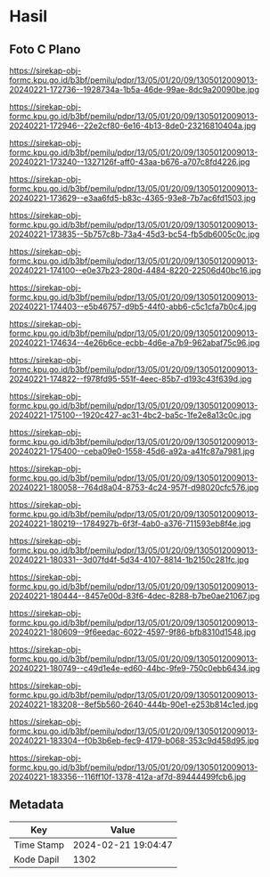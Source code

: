 # Hasil

## Foto C Plano

https://sirekap-obj-formc.kpu.go.id/b3bf/pemilu/pdpr/13/05/01/20/09/1305012009013-20240221-172736--1928734a-1b5a-46de-99ae-8dc9a20090be.jpg

https://sirekap-obj-formc.kpu.go.id/b3bf/pemilu/pdpr/13/05/01/20/09/1305012009013-20240221-172946--22e2cf80-6e16-4b13-8de0-23216810404a.jpg

https://sirekap-obj-formc.kpu.go.id/b3bf/pemilu/pdpr/13/05/01/20/09/1305012009013-20240221-173240--1327126f-aff0-43aa-b676-a707c8fd4226.jpg

https://sirekap-obj-formc.kpu.go.id/b3bf/pemilu/pdpr/13/05/01/20/09/1305012009013-20240221-173629--e3aa6fd5-b83c-4365-93e8-7b7ac6fd1503.jpg

https://sirekap-obj-formc.kpu.go.id/b3bf/pemilu/pdpr/13/05/01/20/09/1305012009013-20240221-173835--5b757c8b-73a4-45d3-bc54-fb5db6005c0c.jpg

https://sirekap-obj-formc.kpu.go.id/b3bf/pemilu/pdpr/13/05/01/20/09/1305012009013-20240221-174100--e0e37b23-280d-4484-8220-22506d40bc16.jpg

https://sirekap-obj-formc.kpu.go.id/b3bf/pemilu/pdpr/13/05/01/20/09/1305012009013-20240221-174403--e5b46757-d9b5-44f0-abb6-c5c1cfa7b0c4.jpg

https://sirekap-obj-formc.kpu.go.id/b3bf/pemilu/pdpr/13/05/01/20/09/1305012009013-20240221-174634--4e26b6ce-ecbb-4d6e-a7b9-962abaf75c96.jpg

https://sirekap-obj-formc.kpu.go.id/b3bf/pemilu/pdpr/13/05/01/20/09/1305012009013-20240221-174822--f978fd95-551f-4eec-85b7-d193c43f639d.jpg

https://sirekap-obj-formc.kpu.go.id/b3bf/pemilu/pdpr/13/05/01/20/09/1305012009013-20240221-175100--1920c427-ac31-4bc2-ba5c-1fe2e8a13c0c.jpg

https://sirekap-obj-formc.kpu.go.id/b3bf/pemilu/pdpr/13/05/01/20/09/1305012009013-20240221-175400--ceba09e0-1558-45d6-a92a-a41fc87a7981.jpg

https://sirekap-obj-formc.kpu.go.id/b3bf/pemilu/pdpr/13/05/01/20/09/1305012009013-20240221-180058--764d8a04-8753-4c24-957f-d98020cfc576.jpg

https://sirekap-obj-formc.kpu.go.id/b3bf/pemilu/pdpr/13/05/01/20/09/1305012009013-20240221-180219--1784927b-6f3f-4ab0-a376-711593eb8f4e.jpg

https://sirekap-obj-formc.kpu.go.id/b3bf/pemilu/pdpr/13/05/01/20/09/1305012009013-20240221-180331--3d07fd4f-5d34-4107-8814-1b2150c281fc.jpg

https://sirekap-obj-formc.kpu.go.id/b3bf/pemilu/pdpr/13/05/01/20/09/1305012009013-20240221-180444--8457e00d-83f6-4dec-8288-b7be0ae21067.jpg

https://sirekap-obj-formc.kpu.go.id/b3bf/pemilu/pdpr/13/05/01/20/09/1305012009013-20240221-180609--9f6eedac-6022-4597-9f86-bfb8310d1548.jpg

https://sirekap-obj-formc.kpu.go.id/b3bf/pemilu/pdpr/13/05/01/20/09/1305012009013-20240221-180749--c49d1e4e-ed60-44bc-9fe9-750c0ebb6434.jpg

https://sirekap-obj-formc.kpu.go.id/b3bf/pemilu/pdpr/13/05/01/20/09/1305012009013-20240221-183208--8ef5b560-2640-444b-90e1-e253b814c1ed.jpg

https://sirekap-obj-formc.kpu.go.id/b3bf/pemilu/pdpr/13/05/01/20/09/1305012009013-20240221-183304--f0b3b6eb-fec9-4179-b068-353c9d458d95.jpg

https://sirekap-obj-formc.kpu.go.id/b3bf/pemilu/pdpr/13/05/01/20/09/1305012009013-20240221-183356--116ff10f-1378-412a-af7d-89444499fcb6.jpg


## Metadata

| Key        | Value               |
| ---------- | ------------------- |
| Time Stamp | 2024-02-21 19:04:47 |
| Kode Dapil | 1302                |



